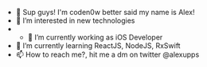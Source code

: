 - 👋 Sup guys! I'm coden0w better said my name is Alex!
- 👀 I’m interested in new technologies
- - 🔭 I’m currently working as iOS Developer
- 🌱 I’m currently learning ReactJS, NodeJS, RxSwift
- 📫 How to reach me?, hit me a dm on twitter @alexupps

<!--
**alexupps/alexupps** is a ✨ _special_ ✨ repository because its `README.md` (this file) appears on your GitHub profile.

Here are some ideas to get you started:

- 🔭 I’m currently working on ...
- 🌱 I’m currently learning ...
- 👯 I’m looking to collaborate on ...
- 🤔 I’m looking for help with ...
- 💬 Ask me about ...
- 📫 How to reach me: ...
- 😄 Pronouns: ...
- ⚡ Fun fact: ...
-->
